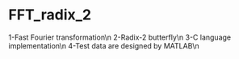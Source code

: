 # FFT_radix_2
1-Fast Fourier transformation\n
2-Radix-2 butterfly\n
3-C language implementation\n
4-Test data are designed by MATLAB\n
